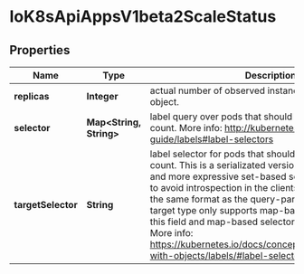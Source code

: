 
# IoK8sApiAppsV1beta2ScaleStatus

## Properties
Name | Type | Description | Notes
------------ | ------------- | ------------- | -------------
**replicas** | **Integer** | actual number of observed instances of the scaled object. | 
**selector** | **Map&lt;String, String&gt;** | label query over pods that should match the replicas count. More info: http://kubernetes.io/docs/user-guide/labels#label-selectors |  [optional]
**targetSelector** | **String** | label selector for pods that should match the replicas count. This is a serializated version of both map-based and more expressive set-based selectors. This is done to avoid introspection in the clients. The string will be in the same format as the query-param syntax. If the target type only supports map-based selectors, both this field and map-based selector field are populated. More info: https://kubernetes.io/docs/concepts/overview/working-with-objects/labels/#label-selectors |  [optional]



